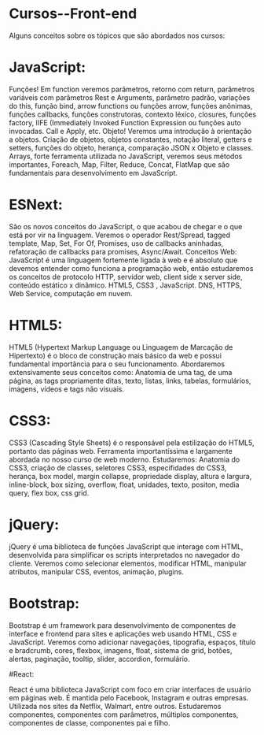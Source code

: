# Cursos--Front-end

Alguns conceitos sobre os tópicos que são abordados nos cursos:

# JavaScript: 

Funções! Em function veremos parâmetros, 
retorno com return, parâmetros variáveis com parâmetros Rest e Arguments, 
parâmetro padrão, variações do this, função bind, arrow functions ou funções arrow, 
funções anônimas, funções callbacks, funções construtoras, contexto léxico, closures, 
funções factory, IIFE (Immediately Invoked Function Expression ou funções auto invocadas. Call e Apply, etc.
 Objeto! Veremos uma introdução à orientação a objetos. Criação de objetos, objetos constantes, notação literal, getters e setters, 
 funções do objeto, herança, comparação JSON x Objeto e classes.
 Arrays, forte ferramenta utilizada no JavaScript, veremos seus métodos importantes, Foreach, Map, Filter, Reduce, Concat, FlatMap que são fundamentais para desenvolvimento em JavaScript. 


# ESNext: 

São os novos conceitos do JavaScript, o que acabou de chegar e o que está por vir na linguagem. Veremos o operador Rest/Spread, tagged template, Map, Set, For Of, 
Promises, uso de callbacks aninhadas, refatoração de callbacks para promises, Async/Await. Conceitos Web: JavaScript é uma linguagem fortemente ligada à web e é absoluto que
devemos entender como funciona a programação web, então estudaremos os conceitos de protocolo HTTP, servidor web, 
client side x server side, conteúdo estático x dinâmico. HTML5, CSS3 , JavaScript. DNS, HTTPS, Web Service, computação em nuvem.

# HTML5: 

HTML5 (Hypertext Markup Language ou Linguagem de Marcação de Hipertexto) é o bloco de construção mais básico da web e possui fundamental importância para o seu 
funcionamento. Abordaremos extensivamente seus conceitos como: Anatomia de uma tag, de uma página, as tags propriamente ditas, texto, listas, links, tabelas, formulários, 
imagens, vídeos e tags não visuais.

# CSS3: 

CSS3 (Cascading Style Sheets) é o responsável pela estilização do HTML5, portanto das páginas web. Ferramenta importantíssima e largamente abordada no nosso curso de web 
moderno. Estudaremos: Anatomia do CSS3, criação de classes, seletores CSS3, especifidades do CSS3, herança, box model, margin collapse, propriedade display, altura e largura, 
inline-block, box sizing, overflow, float, unidades, texto, positon, media query, flex box, css grid.

# jQuery: 

jQuery é uma biblioteca de funções JavaScript que interage com HTML, desenvolvida para simplificar os scripts interpretados no navegador do cliente. Veremos como selecionar 
elementos, modificar HTML, manipular atributos, manipular CSS, eventos, animação, plugins.

# Bootstrap: 
Bootstrap é um framework para desenvolvimento de componentes de interface e frontend para sites e aplicações web usando HTML, CSS e JavaScript. Veremos como adicionar 
navegações, tipografia, espaços, título e bradcrumb, cores, flexbox, imagens, float, sistema de grid, botões, alertas, paginação, tooltip, slider, accordion, formulário.

#React: 

React é uma biblioteca JavaScript com foco em criar interfaces de usuário em páginas web. É mantida pelo Facebook, Instagram e outras empresas. Utilizada nos sites da 
Netflix, Walmart, entre outros. Estudaremos componentes, componentes com parâmetros, múltiplos componentes, componentes de classe, componentes pai e filho.
